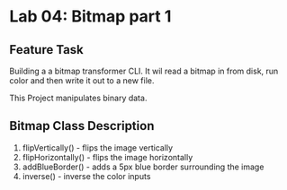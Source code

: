 # Lab 04: Bitmap part 1

## Feature Task
Building a a bitmap transformer CLI. It wil read a bitmap in from disk, run color and then write it out to a new file.

This Project manipulates binary data.

## Bitmap Class Description

1. flipVertically() - flips the image vertically
2. flipHorizontally() - flips the image horizontally
3. addBlueBorder() - adds a 5px blue border surrounding the image
4. inverse() - inverse the color inputs


